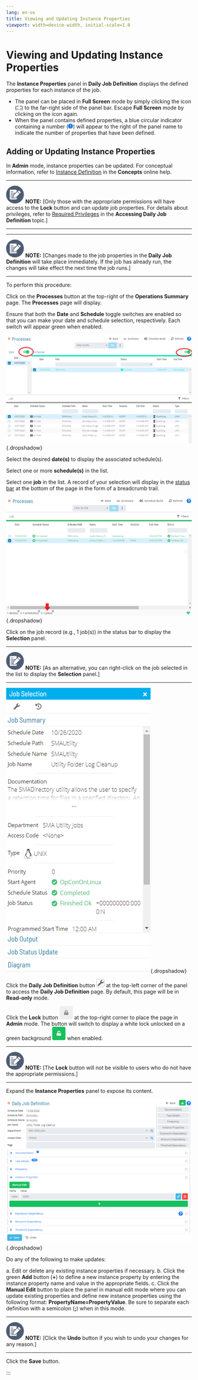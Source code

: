 ```yaml
---
lang: en-us
title: Viewing and Updating Instance Properties
viewport: width=device-width, initial-scale=1.0
---
```


# Viewing and Updating Instance Properties

The **Instance Properties** panel in **Daily Job Definition** displays
the defined properties for each instance of the job.

-   The panel can be placed in **Full Screen** mode by simply clicking
    the icon (![Full Screen Panel Icon     ](../../../Resources/Images/SM/Full-Screen-Mode-Icon.png "Full Screen Panel Icon"))
    to the far-right side of the panel bar. Escape **Full Screen** mode
    by clicking on the icon again.
-   When the panel contains defined properties, a blue circular
    indicator containing a number (![Job Properties     Indicator](../../../Resources/Images/SM/Daily-Job-Definition-Properties-Indicator.png "Job Properties Indicator"))
    will appear to the right of the panel name to indicate the number of
    properties that have been defined.



## Adding or Updating Instance Properties

In **Admin** mode, instance properties can be updated. For conceptual
information, refer to [Instance Definition](../../Concepts/Instance-Definition.md) in
the **Concepts** online help.

  -------------------------------------------------------------------------------------------------------------------------------- ----------------------------------------------------------------------------------------------------------------------------------------------------------------------------------------------------------------------------------------------------------------------------------------------------------------------------
  ![White pencil/paper icon on gray circular background](../../../Resources/Images/note-icon(48x48).png "Note icon")   **NOTE:** [Only those with the appropriate permissions will have access to the **Lock** button and can update job properties. For details about privileges, refer to [Required Privileges](Accessing-Daily-Job-Definition.md#Required) in the **Accessing Daily Job Definition** topic.]
  -------------------------------------------------------------------------------------------------------------------------------- ----------------------------------------------------------------------------------------------------------------------------------------------------------------------------------------------------------------------------------------------------------------------------------------------------------------------------

  -------------------------------------------------------------------------------------------------------------------------------- --------------------------------------------------------------------------------------------------------------------------------------------------------------------------------------------------------------
  ![White pencil/paper icon on gray circular background](../../../Resources/Images/note-icon(48x48).png "Note icon")   **NOTE:** [Changes made to the job properties in the **Daily Job Definition** will take place immediately. If the job has already run, the changes will take effect the next time the job runs.]
  -------------------------------------------------------------------------------------------------------------------------------- --------------------------------------------------------------------------------------------------------------------------------------------------------------------------------------------------------------



To perform this procedure:

Click on the **Processes** button at the top-right of the **Operations
Summary** page. The **Processes** page will display.

Ensure that both the **Date** and **Schedule** toggle switches are
enabled so that you can make your date and schedule selection,
respectively. Each switch will appear green when enabled.

![Schedule Status Updates Date & Schedule Toggle Switches Enabled](../../../Resources/Images/SM/Schedule-Status-Update_Date&ScheduleToggles.png "Schedule Status Updates Date & Schedule Toggle Switches Enabled"){.dropshadow}

Select the desired **date(s)** to display the associated schedule(s).

Select one or more **schedule(s)** in the list.

Select one **job** in the list. A record of your selection will display
in the [status bar](SM-UI-Layout.md#Status) at the bottom of the
page in the form of a breadcrumb trail.

![Job Processes](../../../Resources/Images/SM/Job-ProcessesUNIX.png "Job Processes"){.dropshadow}

Click on the job record (e.g., 1 job(s)) in the status bar to display
the **Selection** panel.

  -------------------------------------------------------------------------------------------------------------------------------- ------------------------------------------------------------------------------------------------------------------------------------
  ![White pencil/paper icon on gray circular background](../../../Resources/Images/note-icon(48x48).png "Note icon")   **NOTE:** [As an alternative, you can right-click on the job selected in the list to display the **Selection** panel.]
  -------------------------------------------------------------------------------------------------------------------------------- ------------------------------------------------------------------------------------------------------------------------------------

![Job Summary Tab in Operations](../../../Resources/Images/SM/Job-Summary-Tab-(UNIX).png "Job Summary Tab in Operations"){.dropshadow}

Click the **Daily Job Definition** button ![Daily Job Definition Button](../../../Resources/Images/SM/Daily-Job-Definition-Button.png "Daily Job Definition Button")
at the top-left corner of the panel to access the **Daily Job
Definition** page. By default, this page will be in **Read-only** mode.

Click the **Lock** button ![Daily Job Definition Read-only Button](../../../Resources/Images/SM/Daily-Job-Definition-Read-only-Button.png "Daily Job Definition Read-only Button")
at the top-right corner to place the page in **Admin** mode. The button
will switch to display a white lock unlocked on a green background
![Daily Job Definition Admin Switch](../../../Resources/Images/SM/Daily-Job-Definition-Admin-Button.png "Daily Job Definition Admin Switch")
when enabled.

  -------------------------------------------------------------------------------------------------------------------------------- -----------------------------------------------------------------------------------------------------------------------
  ![White pencil/paper icon on gray circular background](../../../Resources/Images/note-icon(48x48).png "Note icon")   **NOTE:** [The **Lock** button will not be visible to users who do not have the appropriate permissions.]
  -------------------------------------------------------------------------------------------------------------------------------- -----------------------------------------------------------------------------------------------------------------------

Expand the **Instance Properties** panel to expose its content.

![Daily Job Definition Instance Properties Panel](../../../Resources/Images/SM/Daily-Job-Definition-Instance-Props-Panel.png "Daily Job Definition Instance Properties Panel"){.dropshadow}

Do any of the following to make updates:

a.  Edit or delete any existing instance properties if necessary.
b.  Click the green **Add** button (**+**) to define a new instance
    property by entering the instance property name and value in the
    appropriate fields.
c.  Click the **Manual Edit** button to place the panel in manual edit
    mode where you can update existing properties and define new
    instance properties using the following format:
    **PropertyName=PropertyValue**. Be sure to separate each definition
    with a semicolon (**;**) when in this mode.

  -------------------------------------------------------------------------------------------------------------------------------- ----------------------------------------------------------------------------------------------------
  ![White pencil/paper icon on gray circular background](../../../Resources/Images/note-icon(48x48).png "Note icon")   **NOTE:** [Click the **Undo** button if you wish to undo your changes for any reason.]
  -------------------------------------------------------------------------------------------------------------------------------- ----------------------------------------------------------------------------------------------------

Click the **Save** button.




:::

 

